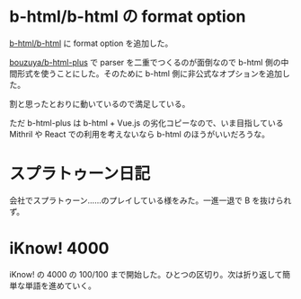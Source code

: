# b-html/b-html の format option

[b-html/b-html][] に format option を追加した。

[bouzuya/b-html-plus][] で parser を二重でつくるのが面倒なので b-html 側の中間形式を使うことにした。そのために b-html 側に非公式なオプションを追加した。

割と思ったとおりに動いているので満足している。

ただ b-html-plus は b-html + Vue.js の劣化コピーなので、いま目指している Mithril や React での利用を考えないなら b-html のほうがいいだろうな。

# スプラトゥーン日記

会社でスプラトゥーン……のプレイしている様をみた。一進一退で B を抜けられず。

# iKnow! 4000

iKnow! の 4000 の 100/100 まで開始した。ひとつの区切り。次は折り返して簡単な単語を進めていく。

[b-html/b-html]: https://github.com/b-html/b-html
[bouzuya/b-html-plus]: https://github.com/bouzuya/b-html-plus
